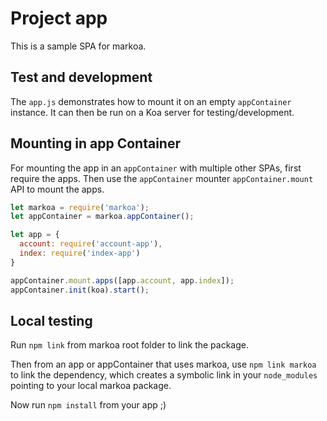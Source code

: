 Project app
===========

This is a sample SPA for markoa.

Test and development
--------------------

The `app.js` demonstrates how to mount it on an empty `appContainer` instance. It can then be run on a Koa server for testing/development.

Mounting in app Container
-------------------------

For mounting the app in an `appContainer` with multiple other SPAs, first require the apps. Then use the `appContainer` mounter `appContainer.mount` API to mount the apps.

```js
let markoa = require('markoa');
let appContainer = markoa.appContainer();

let app = {
  account: require('account-app'),
  index: require('index-app')  
}

appContainer.mount.apps([app.account, app.index]);
appContainer.init(koa).start();
```

Local testing
-------------

Run `npm link` from markoa root folder to link the package.

Then from an app or appContainer that uses markoa, use `npm link markoa` to link the dependency, which creates a symbolic link in your `node_modules` pointing to your local markoa package.

Now run `npm install` from your app ;)
